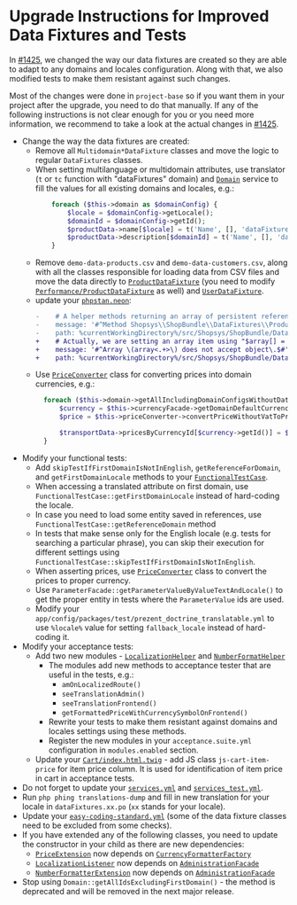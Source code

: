 # Upgrade Instructions for Improved Data Fixtures and Tests

In [#1425](https://github.com/shopsys/shopsys/pull/1425), we changed the way our data fixtures are created so they are able to adapt to any domains and locales configuration.
Along with that, we also modified tests to make them resistant against such changes.

Most of the changes were done in `project-base` so if you want them in your project after the upgrade, you need to do that manually.
If any of the following instructions is not clear enough for you or you need more information, we recommend to take a look at the actual changes in [#1425](https://github.com/shopsys/shopsys/pull/1425).

- Change the way the data fixtures are created:
    - Remove all `Multidomain*DataFixture` classes and move the logic to regular `DataFixtures` classes.
    - When setting multilanguage or multidomain attributes, use translator (`t` or `tc` function with "dataFixtures" domain) and [`Domain`](https://github.com/shopsys/shopsys/blob/v8.1.0/packages/framework/src/Component/Domain/Domain.php) service to fill the values for all existing domains and locales, e.g.:
        ```php
            foreach ($this->domain as $domainConfig) {
                $locale = $domainConfig->getLocale();
                $domainId = $domainConfig->getId();
                $productData->name[$locale] = t('Name', [], 'dataFixtures', $locale);
                $productData->description[$domainId] = t('Name', [], 'dataFixtures', $locale);
            }
        ```
    - Remove `demo-data-products.csv` and `demo-data-customers.csv`, along with all the classes responsible for loading data from CSV files and move the data directly to [`ProductDataFixture`](https://github.com/shopsys/shopsys/blob/v8.1.0/project-base/src/Shopsys/ShopBundle/DataFixtures/Demo/ProductDataFixture.php) (you need to modify [`Performance/ProductDataFixture`](https://github.com/shopsys/shopsys/blob/v8.1.0/project-base/src/Shopsys/ShopBundle/DataFixtures/Performance/ProductDataFixture.php) as well) and [`UserDataFixture`](https://github.com/shopsys/shopsys/blob/v8.1.0/project-base/src/Shopsys/ShopBundle/DataFixtures/Demo/UserDataFixture.php).
    - update your [`phpstan.neon`](https://github.com/shopsys/shopsys/blob/v8.1.0/project-base/phpstan.neon):
        ```diff
        -    # A helper methods returning an array of persistent references using $this->getReference()
        -    message: '#^Method Shopsys\\ShopBundle\\DataFixtures\\ProductDataFixtureReferenceInjector::.+\(\) should return array<.+> but returns array<string, object>\.$#'
        -    path: %currentWorkingDirectory%/src/Shopsys/ShopBundle/DataFixtures/ProductDataFixtureReferenceInjector.php
        +    # Actually, we are setting an array item using "$array[] = $this->getReference()"
        +    message: '#^Array \(array<.+>\) does not accept object\.$#'
        +    path: %currentWorkingDirectory%/src/Shopsys/ShopBundle/DataFixtures/Demo/ProductDataFixture.php
        ```
    - Use [`PriceConverter`](https://github.com/shopsys/shopsys/blob/v8.1.0/packages/framework/src/Model/Pricing/PriceConverter.php) class for converting prices into domain currencies, e.g.:
        ```php
          foreach ($this->domain->getAllIncludingDomainConfigsWithoutDataCreated() as $domain) {
              $currency = $this->currencyFacade->getDomainDefaultCurrencyByDomainId($domain->getId());
              $price = $this->priceConverter->convertPriceWithoutVatToPriceInDomainDefaultCurrency($price, $domain->getId());
  
              $transportData->pricesByCurrencyId[$currency->getId()] = $price;
          }
        ``` 
- Modify your functional tests:
    - Add `skipTestIfFirstDomainIsNotInEnglish`, `getReferenceForDomain`, and `getFirstDomainLocale` methods to your [`FunctionalTestCase`](https://github.com/shopsys/shopsys/blob/v8.1.0/project-base/tests/ShopBundle/Test/FunctionalTestCase.php).
    - When accessing a translated attribute on first domain, use `FunctionalTestCase::getFirstDomainLocale` instead of hard-coding the locale.
    - In case you need to load some entity saved in references, use `FunctionalTestCase::getReferenceDomain` method
    - In tests that make sense only for the English locale (e.g. tests for searching a particular phrase), you can skip their execution for different settings using `FunctionalTestCase::skipTestIfFirstDomainIsNotInEnglish`.
    - When asserting prices, use [`PriceConverter`](https://github.com/shopsys/shopsys/blob/v8.1.0/packages/framework/src/Model/Pricing/PriceConverter.php) class to convert the prices to proper currency.
    - Use `ParameterFacade::getParameterValueByValueTextAndLocale()` to get the proper entity in tests where the `ParameterValue` ids are used.
    - Modify your `app/config/packages/test/prezent_doctrine_translatable.yml` to use `%locale%` value for setting `fallback_locale` instead of hard-coding it.
- Modify your acceptance tests:
    - Add two new modules - [`LocalizationHelper`](https://github.com/shopsys/shopsys/blob/v8.1.0/project-base/tests/ShopBundle/Test/Codeception/Helper/LocalizationHelper.php) and [`NumberFormatHelper`](https://github.com/shopsys/shopsys/blob/v8.1.0/project-base/tests/ShopBundle/Test/Codeception/Helper/NumberFormatHelper.php)
        - The modules add new methods to acceptance tester that are useful in the tests, e.g.:
            - `amOnLocalizedRoute()`
            - `seeTranslationAdmin()`
            - `seeTranslationFrontend()`
            - `getFormattedPriceWithCurrencySymbolOnFrontend()`
        - Rewrite your tests to make them resistant against domains and locales settings using these methods.
        - Register the new modules in your `acceptance.suite.yml` configuration in `modules.enabled` section.
    - Update your [`Cart/index.html.twig`](https://github.com/shopsys/shopsys/blob/v8.1.0/project-base/src/Shopsys/ShopBundle/Resources/views/Front/Content/Cart/index.html.twig) - add JS class `js-cart-item-price` for item price column. It is used for identification of item price in cart in acceptance tests.
- Do not forget to update your [`services.yml`](https://github.com/shopsys/shopsys/blob/v8.1.0/project-base/src/Shopsys/ShopBundle/Resources/config/services.yml) and [`services_test.yml`](https://github.com/shopsys/shopsys/blob/v8.1.0/project-base/src/Shopsys/ShopBundle/Resources/config/services_test.yml).
- Run `php phing translations-dump` and fill in new translation for your locale in `dataFixtures.xx.po` (`xx` stands for your locale).
- Update your [`easy-coding-standard.yml`](https://github.com/shopsys/shopsys/blob/v8.1.0/project-base/easy-coding-standard.yml) (some of the data fixture classes need to be excluded from some checks).
- If you have extended any of the following classes, you need to update the constructor in your child as there are new dependencies:
    - [`PriceExtension`](https://github.com/shopsys/shopsys/blob/v8.1.0/packages/framework/src/Twig/PriceExtension.php) now depends on [`CurrencyFormatterFactory`](https://github.com/shopsys/shopsys/blob/v8.1.0/packages/framework/src/Component/CurrencyFormatter/CurrencyFormatterFactory.php)
    - [`LocalizationListener`](https://github.com/shopsys/shopsys/blob/v8.1.0/packages/framework/src/Model/Localization/LocalizationListener.php) now depends on [`AdministrationFacade`](https://github.com/shopsys/shopsys/blob/v8.1.0/packages/framework/src/Model/Administration/AdministrationFacade.php)
    - [`NumberFormatterExtension`](https://github.com/shopsys/shopsys/blob/v8.1.0/packages/framework/src/Twig/NumberFormatterExtension.php) now depends on [`AdministrationFacade`](https://github.com/shopsys/shopsys/blob/v8.1.0/packages/framework/src/Model/Administration/AdministrationFacade.php)
- Stop using `Domain::getAllIdsExcludingFirstDomain()` - the method is deprecated and will be removed in the next major release.
